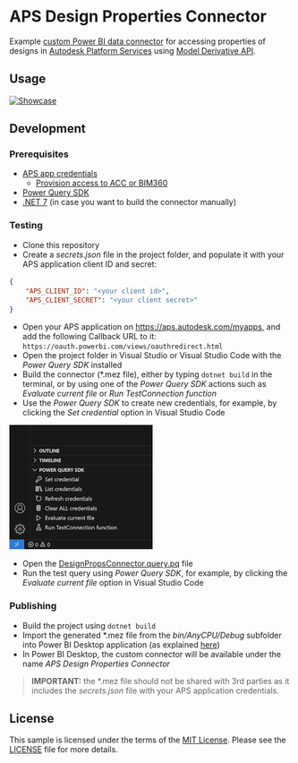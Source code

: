 # APS Design Properties Connector

Example [custom Power BI data connector](https://learn.microsoft.com/en-us/power-bi/connect-data/desktop-connector-extensibility) for accessing properties of designs in [Autodesk Platform Services](https://aps.autodesk.com) using [Model Derivative API](https://aps.autodesk.com/en/docs/model-derivative/v2/developers_guide/overview/).

## Usage

[![Showcase](https://img.youtube.com/vi/doofk0rsL8U/0.jpg)](https://www.youtube.com/watch?v=doofk0rsL8U)

## Development

### Prerequisites

- [APS app credentials](https://forge.autodesk.com/en/docs/oauth/v2/tutorials/create-app)
  - [Provision access to ACC or BIM360](https://tutorials.autodesk.io/#provision-access-in-other-products)
- [Power Query SDK](https://learn.microsoft.com/en-us/power-query/install-sdk)
- [.NET 7](https://dotnet.microsoft.com/en-us/download/dotnet/7.0) (in case you want to build the connector manually)

### Testing

- Clone this repository
- Create a _secrets.json_ file in the project folder, and populate it with your APS application client ID and secret:

```json
{
    "APS_CLIENT_ID": "<your client id>",
    "APS_CLIENT_SECRET": "<your client secret>"
}
```

- Open your APS application on https://aps.autodesk.com/myapps, and add the following Callback URL to it: `https://oauth.powerbi.com/views/oauthredirect.html`
- Open the project folder in Visual Studio or Visual Studio Code with the _Power Query SDK_ installed
- Build the connector (*.mez file), either by typing `dotnet build` in the terminal, or by using one of the _Power Query SDK_
actions such as _Evaluate current file_ or _Run TestConnection function_
- Use the _Power Query SDK_ to create new credentials, for example, by clicking the _Set credential_ option in Visual Studio Code

![Set credential](./docs/set-credential.png)

- Open the [DesignPropsConnector.query.pq](./DesignPropsConnector.query.pq) file
- Run the test query using  _Power Query SDK_, for example, by clicking the _Evaluate current file_ option in Visual Studio Code

### Publishing

- Build the project using `dotnet build`
- Import the generated *.mez file from the _bin/AnyCPU/Debug_ subfolder into Power BI Desktop application (as explained [here](https://learn.microsoft.com/en-us/power-bi/connect-data/desktop-connector-extensibility#custom-connectors))
- In Power BI Desktop, the custom connector will be available under the name _APS Design Properties Connector_

> **IMPORTANT:** the *.mez file should not be shared with 3rd parties as it includes the _secrets.json_ file with your APS application credentials.

## License

This sample is licensed under the terms of the [MIT License](http://opensource.org/licenses/MIT). Please see the [LICENSE](LICENSE) file for more details.
